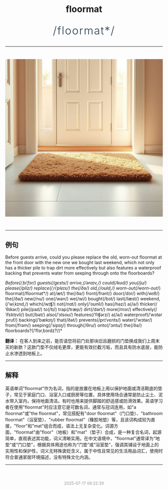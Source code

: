 <div align="center">

# floormat

<div style="margin: 30px 0;">
<h1 style="font-size: 2.5em; font-weight: 300; letter-spacing: 2px; margin: 0; color: #2c3e50;">
/floormat*/
</h1>
</div>

</div>

---

<div align="center" style="margin: 40px 0;">

![floormat](images/floormat.png)

</div>

---

## 例句

Before guests arrive, could you please replace the old, worn-out floormat at the front door with the new one we bought last weekend, which not only has a thicker pile to trap dirt more effectively but also features a waterproof backing that prevents water from seeping through onto the floorboards?

*Before(/ˌbiˈfɔr/) guests(/gɛsts/) arrive,(/əraɪv,/) could(/kʊd/) you(/ju/) please(/pliz/) replace(/ˌriˈpleɪs/) the(/ðə/) old,(/oʊld,/) worn-out(/worn-out*/) floormat(/floormat*/) at(/æt/) the(/ðə/) front(/frənt/) door(/dɔr/) with(/wɪθ/) the(/ðə/) new(/nu/) one(/wən/) we(/wi/) bought(/bɔt/) last(/læst/) weekend,(/ˈwiˌkɪnd,/) which(/wɪʧ/) not(/nɑt/) only(/ˈoʊnli/) has(/həz/) a(/ə/) thicker(/ˈθɪkər/) pile(/paɪl/) to(/tɪ/) trap(/træp/) dirt(/dərt/) more(/mɔr/) effectively(/ˈifɛktɪvli/) but(/bət/) also(/ˈɔlsoʊ/) features(/ˈfiʧərz/) a(/ə/) waterproof(/ˈwɔtərˌpruf/) backing(/ˈbækɪŋ/) that(/ðət/) prevents(/prɪˈvɛnts/) water(/ˈwɔtər/) from(/frəm/) seeping(/ˈsipɪŋ/) through(/θru/) onto(/ˈɔntu/) the(/ðə/) floorboards?(/ˈflɔrˌbɔrdz?/)*

**翻译：** 在客人到来之前，能否请您将前门处那块旧且磨损的门垫换成我们上周末买的新款？这款门垫不仅绒毛更厚，更能有效拦截污垢，而且具有防水底层，能防止水渗透到地板上。

---

## 解释

英语单词"floormat"作为名词，指的是放置在地板上用以保护地面或清洁鞋底的垫子，常见于家庭门口、浴室入口或厨房等位置，具体使用场合通常是防止尘土、泥水带入室内，保持地面清洁。有时也用来提供脚踏的舒适感或防滑效果。英语学习者在使用"floormat"时应注意它是可数名词，通常与冠词连用，如"a floormat"或"the floormat"，常见搭配有"door floormat"（门口垫）、"bathroom floormat"（浴室垫）、"rubber floormat"（橡胶地垫）等，且该词构成较为直接，"floor"和"mat"组合而成，语法上无复杂变化。词源方面，"floormat"由"floor"（地板）和"mat"（垫子）合成，是一种复合名词，起源简单，直观表述其功能，词义清晰实用。在中文语境中，"floormat"通常译为“地垫”或“门口垫”，根据具体用途也称为“门垫”或“浴室垫”，强调其铺设于地面上的实用性和保护性，词义无特殊褒贬含义，属于中性且常见的生活用品词汇，使用时符合普通家居环境描述，没有特殊文化内涵。


---

<div align="center" style="margin-top: 50px;">
<small style="color: #999; font-size: 0.9em;">2025-07-17 06:22:39</small>
</div>
